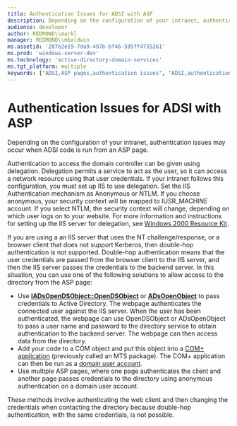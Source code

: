 ```yaml
---
title: Authentication Issues for ADSI with ASP
description: Depending on the configuration of your intranet, authentication issues may occur when ADSI code is run from an ASP page.
audience: developer
author: REDMOND\\markl
manager: REDMOND\\mbaldwin
ms.assetid: '287e2e19-7da9-497b-bf46-595ff4755261'
ms.prod: 'windows-server-dev'
ms.technology: 'active-directory-domain-services'
ms.tgt_platform: multiple
keywords: ["ADSI,ASP pages,authentication issues", "ADSI,authentication,ASP issues"]
---
```


# Authentication Issues for ADSI with ASP

Depending on the configuration of your intranet, authentication issues may occur when ADSI code is run from an ASP page.

Authentication to access the domain controller can be given using delegation. Delegation permits a service to act as the user, so it can access a network resource using that user credentials. If your intranet follows this configuration, you must set up IIS to use delegation. Set the IIS Authentication mechanism as Anonymous or NTLM. If you choose anonymous, your security context will be mapped to IUSR\_MACHINE account. If you select NTLM, the security context will change, depending on which user logs on to your website. For more information and instructions for setting up the IIS server for delegation, see [Windows 2000 Resource Kit](http://go.microsoft.com/fwlink/p/?linkid=84147).

If you are using a an IIS server that uses the NT challenge/response, or a browser client that does not support Kerberos, then double-hop authentication is not supported. Double-hop authentication means that the user credentials are passed from the browser client to the IIS server, and then the IIS server passes the credentials to the backend server. In this situation, you can use one of the following solutions to allow access to the directory from the ASP page:

-   Use [**IADsOpenDSObject::OpenDSObject**](iadsopendsobject-opendsobject.md) or [**ADsOpenObject**](binding-with-adsopenobject-and-iadsopendsobject-opendsobject.md) to pass credentials to Active Directory. The webpage authenticates the connected user against the IIS server. When the user has been authenticated, the webpage can use OpenDSObject or ADsOpenObject to pass a user name and password to the directory service to obtain authentication to the backend server. The webpage can then access data from the directory.
-   Add your code to a COM object and put this object into a [COM+ application](_cos_com_application_overview) (previously called an MTS package). The COM+ application can then be run as a [domain user account](https://msdn.microsoft.com/library/ms675915).
-   Use multiple ASP pages, where one page authenticates the client and another page passes credentials to the directory using anonymous authentication on a domain user account.

These methods involve authenticating the web client and then changing the credentials when contacting the directory because double-hop authentication, with the same credentials, is not possible.

 

 





